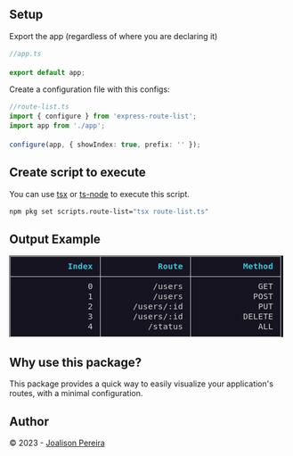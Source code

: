 ## Setup

Export the app (regardless of where you are declaring it)

```ts
//app.ts

export default app;
```

Create a configuration file with this configs:

```ts
//route-list.ts
import { configure } from 'express-route-list';
import app from './app';

configure(app, { showIndex: true, prefix: '' });
```

## Create script to execute

You can use [tsx](https://www.npmjs.com/package/tsx) or [ts-node](https://www.npmjs.com/package/tsx) to execute this script.

```bash
npm pkg set scripts.route-list="tsx route-list.ts"
```

## Output Example

![](./docs/output.png)

## Why use this package?

This package provides a quick way to easily visualize your application's routes, with a minimal configuration.

## Author

© 2023 - [Joalison Pereira](https://joalisonpereira.github.io/)
